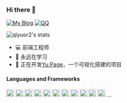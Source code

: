 

### Hi there 👋

[![My Blog](https://img.shields.io/badge/-https://qiyuor2.github.io-1ca0f1?label=Blog&flat-square&link=https://blog.qiyuor2.cn)](https://blog.qiyuor2.cn)
[![QQ](https://img.shields.io/badge/-1176281967-success?label=QQ&flat-square&link=tencent://message/?uin=1176281967)](tencent://message/?uin=1176281967)

![qiyuor2's stats](https://github-readme-stats-lqpqbzbmp-mashirozx.vercel.app/api?username=qiyuor2&bg_color=30,e96443,904e95&title_color=fff&text_color=fff&count_private=true&hide_border=true)

- 💻 前端工程师
- 🌱 永远在学习
- 🔭 正在开发[Yu Page](https://github.com/QiYuOr2/yu-page)，一个可视化搭建的项目

#### Languages and Frameworks
<code><img height="20" src="https://simpleicons.org/icons/csharp.svg" alt="csharp" ></code>
<code><img height="20" src="https://simpleicons.org/icons/javascript.svg" alt="javascript" ></code>
<code><img height="20" src="https://www.vectorlogo.zone/logos/typescriptlang/typescriptlang-icon.svg" alt="typescript" ></code>
<code><img height="20" src="https://www.vectorlogo.zone/logos/vuejs/vuejs-icon.svg" alt="vue" ></code>
<code><img height="20" src="https://www.vectorlogo.zone/logos/reactjs/reactjs-icon.svg" alt="react" ></code>
<code><img height="20" src="https://www.vectorlogo.zone/logos/nodejs/nodejs-icon.svg" alt="nodejs" ></code>
<code><img height="20" src="https://www.vectorlogo.zone/logos/electronjs/electronjs-icon.svg" alt="electron" ></code>
<code><img height="20" src="https://reactnative.dev/img/header_logo.svg" alt="reactnative" ></code>
<code><img height="20" src="https://www.vectorlogo.zone/logos/expressjs/expressjs-ar21.svg" alt="expressjs" ></code>
<code><img height="20" src="https://www.vectorlogo.zone/logos/koajs/koajs-ar21.svg" alt="koajs" ></code>
<code><img height="20" src="https://www.vectorlogo.zone/logos/nestjs/nestjs-icon.svg" alt="nestjs" ></code>
...


